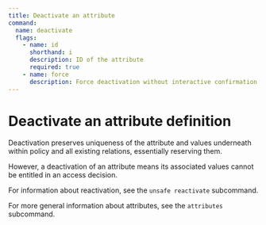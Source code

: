 ```yaml
---
title: Deactivate an attribute
command:
  name: deactivate
  flags:
    - name: id
      shorthand: i
      description: ID of the attribute
      required: true
    - name: force
      description: Force deactivation without interactive confirmation (dangerous)
---
```


# Deactivate an attribute definition

Deactivation preserves uniqueness of the attribute and values underneath within policy and all existing relations,
essentially reserving them.

However, a deactivation of an attribute means its associated values cannot be entitled in an access decision.

For information about reactivation, see the `unsafe reactivate` subcommand.

For more general information about attributes, see the `attributes` subcommand.
